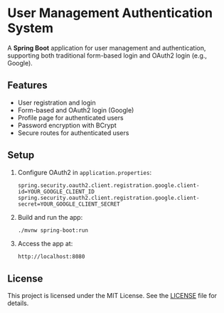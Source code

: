 # User Management Authentication System

A **Spring Boot** application for user management and authentication, supporting both traditional form-based login and OAuth2 login (e.g., Google).

## Features

- User registration and login
- Form-based and OAuth2 login (Google)
- Profile page for authenticated users
- Password encryption with BCrypt
- Secure routes for authenticated users

## Setup

1. Configure OAuth2 in `application.properties`:
   ```properties
   spring.security.oauth2.client.registration.google.client-id=YOUR_GOOGLE_CLIENT_ID
   spring.security.oauth2.client.registration.google.client-secret=YOUR_GOOGLE_CLIENT_SECRET
   ```

2. Build and run the app:
   ```bash
   ./mvnw spring-boot:run
   ```

3. Access the app at:
   ```
   http://localhost:8080
   ```

## License

This project is licensed under the MIT License. See the [LICENSE](LICENSE) file for details.
